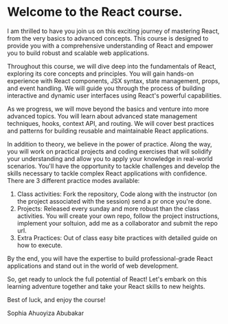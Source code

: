 # Welcome to the React course.
I am thrilled to have you join us on this exciting journey of mastering React, from the very basics to advanced concepts. This course is designed to provide you with a comprehensive understanding of React and empower you to build robust and scalable web applications.

Throughout this course, we will dive deep into the fundamentals of React, exploring its core concepts and principles. You will gain hands-on experience with React components, JSX syntax, state management, props, and event handling. We will guide you through the process of building interactive and dynamic user interfaces using React's powerful capabilities.

As we progress, we will move beyond the basics and venture into more advanced topics. You will learn about advanced state management techniques, hooks, context API, and routing. We will cover best practices and patterns for building reusable and maintainable React applications.

In addition to theory, we believe in the power of practice. Along the way, you will work on practical projects and coding exercises that will solidify your understanding and allow you to apply your knowledge in real-world scenarios. You'll have the opportunity to tackle challenges and develop the skills necessary to tackle complex React applications with confidence.
There are 3 different practice modes available:
1. Class activities: Fork the repository, Code along with the instructor (on the project associated with the session)
send a pr once you're done.
2. Projects: Released every sunday and more robust than the class activities. You will create your own repo, follow the project instructions, implement your soltuion, add me as a collaborator and submit the repo url.
3. Extra Practices: Out of class easy bite practices with detailed guide on how to execute.

By the end, you will have the expertise to build professional-grade React applications and stand out in the world of web development.

So, get ready to unlock the full potential of React! Let's embark on this learning adventure together and take your React skills to new heights.

Best of luck, and enjoy the course!

Sophia Ahuoyiza Abubakar






